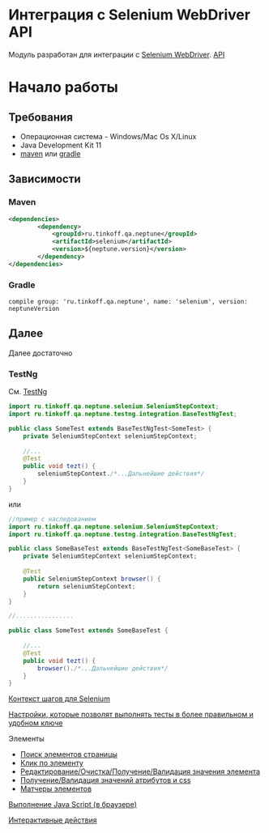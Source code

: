 # Интеграция с Selenium WebDriver API

Модуль разработан для интеграции с [Selenium WebDriver](https://www.seleniumhq.org/docs/03_webdriver.jsp). [API](https://tinkoffcreditsystems.github.io/neptune/selenium/)


# Начало работы

## Требования
 
 - Операционная система - Windows/Mac Os X/Linux
 - Java Development Kit 11
 - [maven](https://maven.apache.org/) или [gradle](https://gradle.org/)
 
## Зависимости

### Maven

```xml
<dependencies>
        <dependency>
            <groupId>ru.tinkoff.qa.neptune</groupId>
            <artifactId>selenium</artifactId>
            <version>${neptune.version}</version>
        </dependency>
</dependencies>

``` 

### Gradle

`compile group: 'ru.tinkoff.qa.neptune', name: 'selenium', version: neptuneVersion`

## Далее

Далее достаточно

### TestNg

См. [TestNg](/doc/rus/testng/Main.md)

```java
import ru.tinkoff.qa.neptune.selenium.SeleniumStepContext;
import ru.tinkoff.qa.neptune.testng.integration.BaseTestNgTest;

public class SomeTest extends BaseTestNgTest<SomeTest> {
    private SeleniumStepContext seleniumStepContext;
    
    //...
    @Test
    public void tezt() {
        seleniumStepContext./*...Дальнейшие действия*/
    }
}
```

или 

```java
//пример с наследованием
import ru.tinkoff.qa.neptune.selenium.SeleniumStepContext;
import ru.tinkoff.qa.neptune.testng.integration.BaseTestNgTest;

public class SomeBaseTest extends BaseTestNgTest<SomeBaseTest> {
    private SeleniumStepContext seleniumStepContext;
    
    @Test
    public SeleniumStepContext browser() {
        return seleniumStepContext;
    }
}

//................

public class SomeTest extends SomeBaseTest {
    
    //...
    @Test
    public void tezt() {
        browser()./*...Дальнейшие действия*/
    }
}

```
[Контекст шагов для Selenium](/doc/rus/selenium/SeleniumStepContext.md)

[Настройки, которые позволят выполнять тесты в более правильном и удобном ключе](/doc/rus/selenium/Settings.md)

Элементы

- [Поиск элементов страницы](/doc/rus/selenium/SearchingForElements.md)
- [Клик по элементу](/doc/rus/selenium/Click.md)
- [Редактирование/Очистка/Получение/Валидация значения элемента](/doc/rus/selenium/ElementValues.md)
- [Получение/Валидация значений атрибутов и css](/doc/rus/selenium/ElementAttributesAndCSS.md)
- [Матчеры элементов](/doc/rus/selenium/ElementMatching.md)

[Выполнение Java Script (в браузере)](/doc/rus/selenium/JavaScript.md)

[Интерактивные действия](/doc/rus/selenium/Interaction.md)

